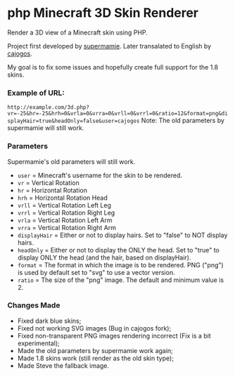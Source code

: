 php Minecraft 3D Skin Renderer
=====================

Render a 3D view of a Minecraft skin using PHP.

Project first developed by <a href="https://github.com/supermamie/php-Minecraft-3D-skin" target="_blank">supermamie</a>. Later transalated to English by <a href="https://github.com/cajogos/php-Minecraft-3D-Skin-Renderer" target="_blank">cajogos</a>.

My goal is to fix some issues and hopefully create full support for the 1.8 skins.

### Example of URL:
`http://example.com/3d.php?vr=-25&hr=-25&hrh=0&vrla=0&vrra=0&vrll=0&vrrl=0&ratio=12&format=png&displayHair=true&headOnly=false&user=cajogos`
Note: The old parameters by supermamie will still work.

### Parameters
Supermamie's old parameters will still work.

- `user` = Minecraft's username for the skin to be rendered.
- `vr` = Vertical Rotation
- `hr` = Horizontal Rotation
- `hrh` = Horizontal Rotation Head
- `vrll` = Vertical Rotation Left Leg
- `vrrl` = Vertical Rotation Right Leg
- `vrla` = Vertical Rotation Left Arm
- `vrra` = Vertical Rotation Right Arm
- `displayHair` = Either or not to display hairs. Set to "false" to NOT display hairs.
- `headOnly` = Either or not to display the ONLY the head. Set to "true" to display ONLY the head (and the hair, based on displayHair).
- `format` = The format in which the image is to be rendered. PNG ("png") is used by default set to "svg" to use a vector version.
- `ratio` = The size of the "png" image. The default and minimum value is 2.

### Changes Made
- Fixed dark blue skins;
- Fixed not working SVG images (Bug in cajogos fork);
- Fixed non-transparent PNG images rendering incorrect (Fix is a bit experimental);
- Made the old parameters by supermamie work again;
- Made 1.8 skins work (still render as the old skin type);
- Made Steve the fallback image.